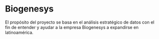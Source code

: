 # Biogenesys
El propósito del proyecto se basa en el análisis estratégico de datos con el fin de entender y ayudar a la empresa Biogenesys a expandirse en latinoamérica.
